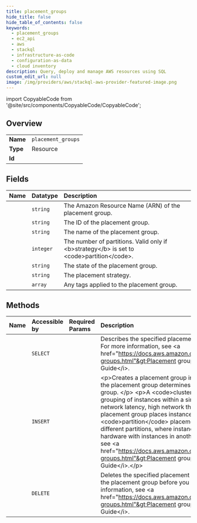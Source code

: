 ```yaml
---
title: placement_groups
hide_title: false
hide_table_of_contents: false
keywords:
  - placement_groups
  - ec2_api
  - aws    
  - stackql
  - infrastructure-as-code
  - configuration-as-data
  - cloud inventory
description: Query, deploy and manage AWS resources using SQL
custom_edit_url: null
image: /img/providers/aws/stackql-aws-provider-featured-image.png
---
```


import CopyableCode from '@site/src/components/CopyableCode/CopyableCode';




## Overview
<table><tbody>
<tr><td><b>Name</b></td><td><code>placement_groups</code></td></tr>
<tr><td><b>Type</b></td><td>Resource</td></tr>
<tr><td><b>Id</b></td><td><CopyableCode code="aws.ec2_api.placement_groups" /></td></tr>
</tbody></table>

## Fields
| Name | Datatype | Description |
|:-----|:---------|:------------|
| <CopyableCode code="groupArn" /> | `string` | The Amazon Resource Name (ARN) of the placement group. |
| <CopyableCode code="groupId" /> | `string` | The ID of the placement group. |
| <CopyableCode code="groupName" /> | `string` | The name of the placement group. |
| <CopyableCode code="partitionCount" /> | `integer` | The number of partitions. Valid only if &lt;b&gt;strategy&lt;/b&gt; is set to &lt;code&gt;partition&lt;/code&gt;. |
| <CopyableCode code="state" /> | `string` | The state of the placement group. |
| <CopyableCode code="strategy" /> | `string` | The placement strategy. |
| <CopyableCode code="tagSet" /> | `array` | Any tags applied to the placement group. |
## Methods
| Name | Accessible by | Required Params | Description |
|:-----|:--------------|:----------------|:------------|
| <CopyableCode code="placement_groups_Describe" /> | `SELECT` | <CopyableCode code="region" /> | Describes the specified placement groups or all of your placement groups. For more information, see &lt;a href="https://docs.aws.amazon.com/AWSEC2/latest/UserGuide/placement-groups.html"&gt;Placement groups&lt;/a&gt; in the &lt;i&gt;Amazon EC2 User Guide&lt;/i&gt;. |
| <CopyableCode code="placement_group_Create" /> | `INSERT` | <CopyableCode code="region" /> | &lt;p&gt;Creates a placement group in which to launch instances. The strategy of the placement group determines how the instances are organized within the group. &lt;/p&gt; &lt;p&gt;A &lt;code&gt;cluster&lt;/code&gt; placement group is a logical grouping of instances within a single Availability Zone that benefit from low network latency, high network throughput. A &lt;code&gt;spread&lt;/code&gt; placement group places instances on distinct hardware. A &lt;code&gt;partition&lt;/code&gt; placement group places groups of instances in different partitions, where instances in one partition do not share the same hardware with instances in another partition.&lt;/p&gt; &lt;p&gt;For more information, see &lt;a href="https://docs.aws.amazon.com/AWSEC2/latest/UserGuide/placement-groups.html"&gt;Placement groups&lt;/a&gt; in the &lt;i&gt;Amazon EC2 User Guide&lt;/i&gt;.&lt;/p&gt; |
| <CopyableCode code="placement_group_Delete" /> | `DELETE` | <CopyableCode code="GroupName, region" /> | Deletes the specified placement group. You must terminate all instances in the placement group before you can delete the placement group. For more information, see &lt;a href="https://docs.aws.amazon.com/AWSEC2/latest/UserGuide/placement-groups.html"&gt;Placement groups&lt;/a&gt; in the &lt;i&gt;Amazon EC2 User Guide&lt;/i&gt;. |
